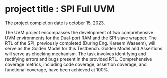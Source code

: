 # project title : SPI Full UVM
The project completion date is october 15, 2023.

The UVM project encompasses the development of two comprehensive UVM environments for the Dual-port RAM and the SPI slave wrapper.
The RTL of the SPI, previously completed (During Eng. Kareem Waseem), will serve as the Golden Model for this Testbench.
Golden Model and Assertions will serve as checking mechanism.
The task involves identifying and rectifying errors and bugs present in the provided RTL.
Comprehensive coverage metrics, including code coverage, assertion coverage, and functional coverage, have been achieved at 100%.

